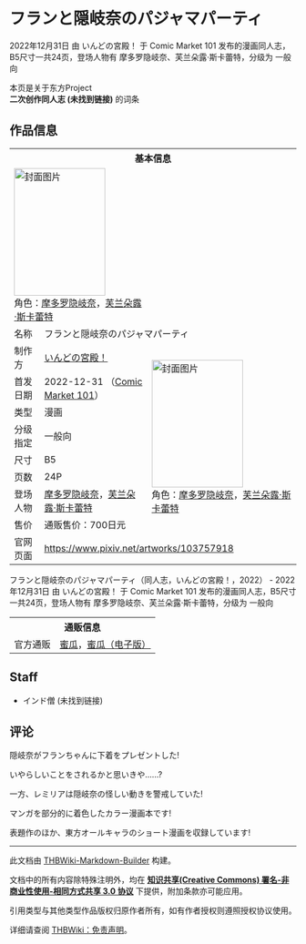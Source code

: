 # フランと隠岐奈のパジャマパーティ

<!-- source html: G:\repos\THBWiki-Markdown-Builder\THBWikiMarkdown\Temp\main\2\27\ns0%3A%E3%83%95%E3%83%A9%E3%83%B3%E3%81%A8%E9%9A%A0%E5%B2%90%E5%A5%88%E3%81%AE%E3%83%91%E3%82%B8%E3%83%A3%E3%83%9E%E3%83%91%E3%83%BC%E3%83%86%E3%82%A3.html -->

2022年12月31日 由 いんどの宮殿！ 于 Comic Market 101 发布的漫画同人志，B5尺寸一共24页，登场人物有 摩多罗隐岐奈、芙兰朵露·斯卡蕾特，分级为 一般向

本页是关于东方Project  
 **二次创作同人志 (未找到链接)** 的词条
## 作品信息

<table><tbody><tr><th colspan="3">基本信息</th></tr><tr><td class="cover-artwork-mobile" colspan="2"><a href="./文件-フランと隠岐奈のパジャマパーティ封面.jpg.md" class="image" title="封面图片"><img alt="封面图片" src="https://upload.thwiki.cc/thumb/f/f2/%E3%83%95%E3%83%A9%E3%83%B3%E3%81%A8%E9%9A%A0%E5%B2%90%E5%A5%88%E3%81%AE%E3%83%91%E3%82%B8%E3%83%A3%E3%83%9E%E3%83%91%E3%83%BC%E3%83%86%E3%82%A3%E5%B0%81%E9%9D%A2.jpg/160px-%E3%83%95%E3%83%A9%E3%83%B3%E3%81%A8%E9%9A%A0%E5%B2%90%E5%A5%88%E3%81%AE%E3%83%91%E3%82%B8%E3%83%A3%E3%83%9E%E3%83%91%E3%83%BC%E3%83%86%E3%82%A3%E5%B0%81%E9%9D%A2.jpg" decoding="async" loading="lazy" width="160" height="224" srcset="https://upload.thwiki.cc/thumb/f/f2/%E3%83%95%E3%83%A9%E3%83%B3%E3%81%A8%E9%9A%A0%E5%B2%90%E5%A5%88%E3%81%AE%E3%83%91%E3%82%B8%E3%83%A3%E3%83%9E%E3%83%91%E3%83%BC%E3%83%86%E3%82%A3%E5%B0%81%E9%9D%A2.jpg/240px-%E3%83%95%E3%83%A9%E3%83%B3%E3%81%A8%E9%9A%A0%E5%B2%90%E5%A5%88%E3%81%AE%E3%83%91%E3%82%B8%E3%83%A3%E3%83%9E%E3%83%91%E3%83%BC%E3%83%86%E3%82%A3%E5%B0%81%E9%9D%A2.jpg 1.5x, https://upload.thwiki.cc/thumb/f/f2/%E3%83%95%E3%83%A9%E3%83%B3%E3%81%A8%E9%9A%A0%E5%B2%90%E5%A5%88%E3%81%AE%E3%83%91%E3%82%B8%E3%83%A3%E3%83%9E%E3%83%91%E3%83%BC%E3%83%86%E3%82%A3%E5%B0%81%E9%9D%A2.jpg/320px-%E3%83%95%E3%83%A9%E3%83%B3%E3%81%A8%E9%9A%A0%E5%B2%90%E5%A5%88%E3%81%AE%E3%83%91%E3%82%B8%E3%83%A3%E3%83%9E%E3%83%91%E3%83%BC%E3%83%86%E3%82%A3%E5%B0%81%E9%9D%A2.jpg 2x" data-file-width="643" data-file-height="900"></a><div class="cover-char">角色：<a href="./摩多罗隐岐奈.md" title="摩多罗隐岐奈">摩多罗隐岐奈</a>，<a href="./芙兰朵露·斯卡蕾特.md" title="芙兰朵露·斯卡蕾特">芙兰朵露·斯卡蕾特</a></div></td>
</tr><tr><td class="label">名称</td><td colspan="2"> フランと隠岐奈のパジャマパーティ </td></tr><tr><td class="label">制作方</td><td><a href="./いんどの宮殿！.md" title="いんどの宮殿！">いんどの宮殿！</a></td><td class="cover-artwork" rowspan="8" style="min-width:224px;"><a href="./文件-フランと隠岐奈のパジャマパーティ封面.jpg.md" class="image" title="封面图片"><img alt="封面图片" src="https://upload.thwiki.cc/thumb/f/f2/%E3%83%95%E3%83%A9%E3%83%B3%E3%81%A8%E9%9A%A0%E5%B2%90%E5%A5%88%E3%81%AE%E3%83%91%E3%82%B8%E3%83%A3%E3%83%9E%E3%83%91%E3%83%BC%E3%83%86%E3%82%A3%E5%B0%81%E9%9D%A2.jpg/160px-%E3%83%95%E3%83%A9%E3%83%B3%E3%81%A8%E9%9A%A0%E5%B2%90%E5%A5%88%E3%81%AE%E3%83%91%E3%82%B8%E3%83%A3%E3%83%9E%E3%83%91%E3%83%BC%E3%83%86%E3%82%A3%E5%B0%81%E9%9D%A2.jpg" decoding="async" loading="lazy" width="160" height="224" srcset="https://upload.thwiki.cc/thumb/f/f2/%E3%83%95%E3%83%A9%E3%83%B3%E3%81%A8%E9%9A%A0%E5%B2%90%E5%A5%88%E3%81%AE%E3%83%91%E3%82%B8%E3%83%A3%E3%83%9E%E3%83%91%E3%83%BC%E3%83%86%E3%82%A3%E5%B0%81%E9%9D%A2.jpg/240px-%E3%83%95%E3%83%A9%E3%83%B3%E3%81%A8%E9%9A%A0%E5%B2%90%E5%A5%88%E3%81%AE%E3%83%91%E3%82%B8%E3%83%A3%E3%83%9E%E3%83%91%E3%83%BC%E3%83%86%E3%82%A3%E5%B0%81%E9%9D%A2.jpg 1.5x, https://upload.thwiki.cc/thumb/f/f2/%E3%83%95%E3%83%A9%E3%83%B3%E3%81%A8%E9%9A%A0%E5%B2%90%E5%A5%88%E3%81%AE%E3%83%91%E3%82%B8%E3%83%A3%E3%83%9E%E3%83%91%E3%83%BC%E3%83%86%E3%82%A3%E5%B0%81%E9%9D%A2.jpg/320px-%E3%83%95%E3%83%A9%E3%83%B3%E3%81%A8%E9%9A%A0%E5%B2%90%E5%A5%88%E3%81%AE%E3%83%91%E3%82%B8%E3%83%A3%E3%83%9E%E3%83%91%E3%83%BC%E3%83%86%E3%82%A3%E5%B0%81%E9%9D%A2.jpg 2x" data-file-width="643" data-file-height="900"></a><div class="cover-char">角色：<a href="./摩多罗隐岐奈.md" title="摩多罗隐岐奈">摩多罗隐岐奈</a>，<a href="./芙兰朵露·斯卡蕾特.md" title="芙兰朵露·斯卡蕾特">芙兰朵露·斯卡蕾特</a></div></td>
</tr><tr><td class="label">首发日期</td><td>2022-12-31&#160;（<a href="/展会作品列表?e=Comic+Market%23101">Comic Market 101</a>）</td></tr><tr><td class="label">类型</td><td>漫画</td></tr><tr><td class="label">分级指定</td><td>一般向</td></tr><tr><td class="label">尺寸</td><td>B5</td></tr><tr><td class="label">页数</td><td>24P</td></tr><tr><td class="label">登场人物</td><td><a href="./摩多罗隐岐奈.md" title="摩多罗隐岐奈">摩多罗隐岐奈</a>，<a href="./芙兰朵露·斯卡蕾特.md" title="芙兰朵露·斯卡蕾特">芙兰朵露·斯卡蕾特</a></td></tr><tr><td class="label">售价</td><td>通贩售价：700日元</td></tr>
<tr><td class="label">官网页面</td><td colspan="2"><a rel="nofollow" class="external free" href="https://www.pixiv.net/artworks/103757918">https://www.pixiv.net/artworks/103757918</a></td></tr></tbody></table>

フランと隠岐奈のパジャマパーティ（同人志，いんどの宮殿！，2022） - 2022年12月31日 由 いんどの宮殿！ 于 Comic Market 101 发布的漫画同人志，B5尺寸一共24页，登场人物有 摩多罗隐岐奈、芙兰朵露·斯卡蕾特，分级为 一般向

<table><tbody><tr><th colspan="3">通贩信息</th></tr><tr><td class="label">官方通贩</td><td colspan="2"><a rel="nofollow" class="external text" href="https://www.melonbooks.co.jp/detail/detail.php?product_id=1742189">蜜瓜</a>，<a rel="nofollow" class="external text" href="https://www.melonbooks.co.jp/detail/detail.php?product_id=1783998">蜜瓜（电子版）</a></td></tr></tbody></table>


## Staff
- インド僧 (未找到链接)

## 评论

  
隠岐奈がフランちゃんに下着をプレゼントした!  

いやらしいことをされるかと思いきや……?  

一方、レミリアは隠岐奈の怪しい動きを警戒していた!  

マンガを部分的に着色したカラー漫画本です!  

表題作のほか、東方オールキャラのショート漫画を収録しています!
  


  
  

  





---

此文档由 [THBWiki-Markdown-Builder](https://github.com/Delsin-Yu/THBWiki-Markdown-Builder) 构建。

文档中的所有内容除特殊注明外，均在 [**知识共享(Creative Commons) 署名-非商业性使用-相同方式共享 3.0 协议**](https://creativecommons.org/licenses/by-sa/3.0/deed.zh-hans) 下提供，附加条款亦可能应用。

引用类型与其他类型作品版权归原作者所有，如有作者授权则遵照授权协议使用。

详细请查阅 [THBWiki：免责声明](https://thbwiki.cc/THBWiki:%E5%85%8D%E8%B4%A3%E5%A3%B0%E6%98%8E)。

